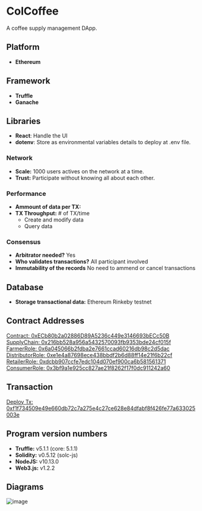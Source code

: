# ColCoffee

A coffee supply management DApp.

## Platform

- **Ethereum**

## Framework

- **Truffle**
- **Ganache**

## Libraries

- **React**: Handle the UI
- **dotenv**: Store as environmental variables details to deploy at .env file.

### Network

- **Scale:** 1000 users actives on the network at a time.
- **Trust:** Participate without knowing all about each other.

### Performance

- **Ammount of data per TX:**
- **TX Throughput:** # of TX/time
  - Create and modify data
  - Query data

### Consensus

- **Arbitrator needed?** Yes
- **Who validates transactions?** All participant involved
- **Immutability of the records** No need to ammend or cancel transactions

## Database

- **Storage transactional data:** Ethereum Rinkeby testnet

## Contract Addresses

<a href="https://rinkeby.etherscan.io/address/0xecb80b2a02886d89a5236c449e3146693becc50b" target="_blank">Contract: 0xECb80b2a02886D89A5236c449e3146693bECc50B</a>
<a href="https://rinkeby.etherscan.io/address/0x216bb528a956a5432570093fb9353bde24cf015f#code" target="_blank">SupplyChain: 0x216bb528a956a5432570093fb9353bde24cf015f</a>
<a href="https://rinkeby.etherscan.io/address/0x6a045066b2fdba2e7661ccad60216db98c2d5dac#code" target="_blank">FarmerRole: 0x6a045066b2fdba2e7661ccad60216db98c2d5dac</a>
<a href="https://rinkeby.etherscan.io/address/0xe1e4a87698ece438bbdf2b6d88ff14e21f6b22cf#code" target="_blank">DistributorRole: 0xe1e4a87698ece438bbdf2b6d88ff14e21f6b22cf</a>
<a href="https://rinkeby.etherscan.io/address/0xdcbb907ccfe7edc104d070ef900ca6b581561371#code" target="_blank">RetailerRole: 0xdcbb907ccfe7edc104d070ef900ca6b581561371</a>
<a href="https://rinkeby.etherscan.io/address/0x3bf9a1e925cc827ae21f8262f17f0dc911242a60#code" target="_blank">ConsumerRole: 0x3bf9a1e925cc827ae21f8262f17f0dc911242a60</a>

## Transaction

<a href="https://rinkeby.etherscan.io/tx/0xf1f734509e49e660db72c7a275e4c27ce628e84dfabf8f426fe77a633025003e" target="_blank">Deploy Tx: 0xf1f734509e49e660db72c7a275e4c27ce628e84dfabf8f426fe77a633025003e</a>

## Program version numbers

- **Truffle:** v5.1.1 (core: 5.1.1)
- **Solidity:** v0.5.12 (solc-js)
- **NodeJS:** v10.13.0
- **Web3.js:** v1.2.2

## Diagrams

![image](https://drive.google.com/uc?export=view&id=1tSxrn6MmoL7txkG_aNW7zknVD6JJbPo8)
